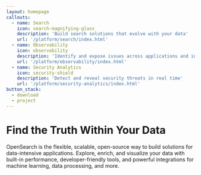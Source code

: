 ```yaml
---
layout: homepage
callouts:
  - name: Search
    icon: search-magnifying-glass
    description: 'Build search solutions that evolve with your data'
    url: '/platform/search/index.html'
  - name: Observability
    icon: observability
    description: 'Identify and expose issues across applications and infrastructure'
    url: '/platform/observability/index.html'
  - name: Security Analytics
    icon: security-shield
    description: 'Detect and reveal security threats in real time'
    url: '/platform/security-analytics/index.html'
button_stack:
  - download
  - project
---
```


# Find the Truth Within Your Data

OpenSearch is the flexible, scalable, open-source way to build solutions for data-intensive applications. Explore, enrich, and visualize your data with built-in performance, developer-friendly tools, and powerful integrations for machine learning, data processing, and more.

